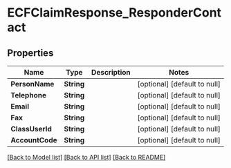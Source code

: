 # ECFClaimResponse_ResponderContact
## Properties

| Name | Type | Description | Notes |
|------------ | ------------- | ------------- | -------------|
| **PersonName** | **String** |  | [optional] [default to null] |
| **Telephone** | **String** |  | [optional] [default to null] |
| **Email** | **String** |  | [optional] [default to null] |
| **Fax** | **String** |  | [optional] [default to null] |
| **ClassUserId** | **String** |  | [optional] [default to null] |
| **AccountCode** | **String** |  | [optional] [default to null] |

[[Back to Model list]](../README.md#documentation-for-models) [[Back to API list]](../README.md#documentation-for-api-endpoints) [[Back to README]](../README.md)

